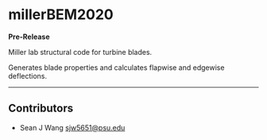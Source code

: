 # millerBEM2020

**Pre-Release**

Miller lab structural code for turbine blades.

Generates blade properties and calculates flapwise and edgewise deflections.

---

## Contributors

- Sean J Wang <sjw5651@psu.edu>
